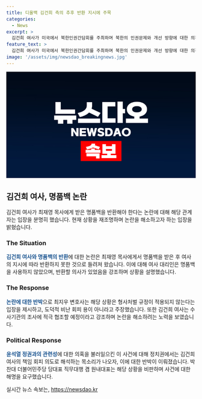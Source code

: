 ```yaml
---
title: 디올백 김건희 측의 추후 반환 지시에 주목
categories:
  - News
excerpt: >
  김건희 여사가 미국에서 북한인권간담회를 주최하며 북한의 인권문제와 개선 방향에 대한 의견을 나누고 있다. 최재영 목사로부터 받은 명품백을 반환하라는 지시에 대해 김 여사 측은 사용하지 않은 채 보관하고 있었으며, 형사처벌 규정이 해당 사건에 해당되지 않음을 주장했다. 이에 대한 정치권 등의 비판에는 꼬리 자르기 시도로 반박하면서, 김 여사가 수사에 적극 협조하고 더 이상의 도덕적 비난을 회피할 의도가 없다고 밝혔다. 하지만 이에 대해 다수의 비판이 제기되고 있는 상황이다.
feature_text: >
  김건희 여사가 미국에서 북한인권간담회를 주최하며 북한의 인권문제와 개선 방향에 대한 의견을 나누고 있다. 최재영 목사로부터 받은 명품백을 반환하라는 지시에 대해 김 여사 측은 사용하지 않은 채 보관하고 있었으며, 형사처벌 규정이 해당 사건에 해당되지 않음을 주장했다. 이에 대한 정치권 등의 비판에는 꼬리 자르기 시도로 반박하면서, 김 여사가 수사에 적극 협조하고 더 이상의 도덕적 비난을 회피할 의도가 없다고 밝혔다. 하지만 이에 대해 다수의 비판이 제기되고 있는 상황이다.
image: '/assets/img/newsdao_breakingnews.jpg'
---
```


<p><img src="/assets/img/newsdao_breakingnews.jpg" alt="koreaapp 속보" /></p>

<h2 data-ke-size="size26">김건희 여사, 명품백 논란</h2>

<p data-ke-size="size16">김건희 여사가 최재영 목사에게 받은 명품백을 반환해야 한다는 논란에 대해 해당 관계자는 입장을 분명히 했습니다. 현재 상황을 재조명하며 논란을 해소하고자 하는 입장을 밝혔습니다.</p>

<h3>The Situation</h3>

<p data-ke-size="size16"><b><span style="color: #1a5490;">김건희 여사와 명품백의 반환</span></b>에 대한 논란은 최재영 목사에게서 명품백을 받은 후 여사의 지시에 따라 반환하지 못한 것으로 들려져 왔습니다. 이에 대해 여사 대리인은 명품백을 사용하지 않았으며, 반환할 의사가 있었음을 강조하며 상황을 설명했습니다.</p>

<h3>The Response</h3>

<p data-ke-size="size16"><b><span style="color: #1a5490;">논란에 대한 반박</span></b>으로 최지우 변호사는 해당 상황은 형사처벌 규정이 적용되지 않는다는 입장을 제시하고, 도덕적 비난 회피 용이 아니라고 주장했습니다. 또한 김건희 여사는 수사기관의 조사에 적극 협조할 예정이라고 강조하며 논란을 해소하려는 노력을 보였습니다.</p>

<h3>Political Response</h3>

<p data-ke-size="size16"><b><span style="color: #1a5490;">윤석열 정권과의 관련성</span></b>에 대한 의혹을 불러일으킨 이 사건에 대해 정치권에서는 김건희 여사의 책임 회피 의도로 해석하는 목소리가 나오자, 이에 대한 반박이 이뤄졌습니다. 박찬대 더불어민주당 당대표 직무대행 겸 원내대표는 해당 상황을 비판하며 사건에 대한 해명을 요구했습니다.</p>
실시간 뉴스 속보는, <a href="https://newsdao.kr" rel="dofollow">https://newsdao.kr</a>


